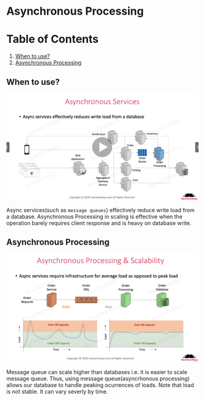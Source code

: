 # Asynchronous Processing

# Table of Contents

1. [When to use?](#When)
2. [Asynchronous Processing](#Async)
## When to use?<a name="When" />


![when](../../../../assets/images/async_processing.png)

Async services(such as `message queues`) effectively reduce write load from a database. Asynchronous Processing in scaling is effective when the operation barely requires client response and is heavy on database write.

## Asynchronous Processing <a name="Async" />

![async-processing_cap](../../../../assets/images/async_processing_cap.png)

Message queue can scale higher than databases i.e. it is easier to scale message queue. Thus, using message queue(asyncrhonous processing) allows our database to handle peaking ocurrences of loads. Note that load is not stable. It can vary severly by time.